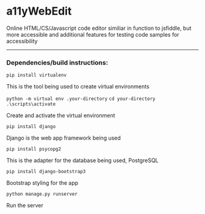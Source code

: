 # a11yWebEdit
Online HTML/CS/Javascript code editor similiar in function to jsfiddle, but more accessible and additional features for testing code samples for accessibility
<hr>
<h3>Dependencies/build instructions:</h3>
<code>pip install virtualenv</code>
<p>This is the tool being used to create virtual environments</p>
<code>python -m virtual env .your-directory</code>
<code>cd your-directory</code>
<code>.\scripts\activate</code>
<p>Create and activate the virtual environment</p>
<code>pip install django</code>
<p>Django is the web app framework being used</p>
<code>pip install psycopg2</code>
<p>This is the adapter for the database being used, PostgreSQL</p>
<code>pip install django-bootstrap3</code>
<p>Bootstrap styling for the app</p>
<code>python manage.py runserver</code>
<p>Run the server</p>
